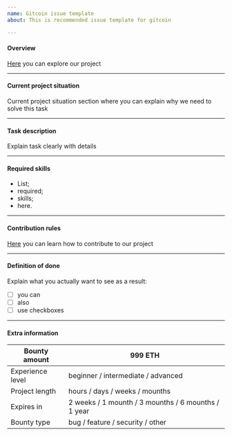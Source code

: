 ```yaml
---
name: Gitcoin issue template
about: This is recommended issue template for gitcoin

---
```


#### Overview
[Here](https://github.com/cybercongress/cyber-markets/blob/master/README.md) you can explore our project

---
#### Current project situation

Current project situation section where you can explain why we need to solve this task

---
#### Task description

Explain task clearly with details

---
#### Required skills

- List;
- required;
- skills;
- here.

---
#### Contribution rules

[Here](https://github.com/cybercongress/cyber-markets/blob/master/CONTRIBUTING.md) you can learn how to contribute to our project

---
#### Definition of done

Explain what you actually want to see as a result:
- [ ] you can
- [ ] also
- [ ] use checkboxes

---
#### Extra information

Bounty amount | 999 ETH
------------ | -------------
Experience level | beginner / intermediate / advanced
Project length | hours / days / weeks / mounths
Expires in | 2 weeks / 1 mounth / 3 mounths / 6 mounths / 1 year
Bounty type | bug / feature / security / other
